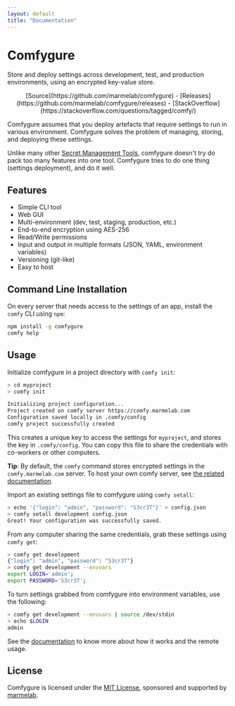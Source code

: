 ```yaml
---
layout: default
title: "Documentation"
---
```

# Comfygure

Store and deploy settings across development, test, and production environments, using an encrypted key-value store.

<div style="text-align: center" markdown="1">
<i class="octicon octicon-mark-github"></i> [Source](https://github.com/marmelab/comfygure) -
<i class="octicon octicon-megaphone"></i> [Releases](https://github.com/marmelab/comfygure/releases) -
<i class="octicon octicon-comment-discussion"></i> [StackOverflow](https://stackoverflow.com/questions/tagged/comfy/)
</div>

Comfygure assumes that you deploy artefacts that require settings to run in various environment. Comfygure solves the problem of managing, storing, and deploying these settings.

<script type="text/javascript" src="https://asciinema.org/a/137703.js" id="asciicast-137703" async></script>

Unlike many other [Secret Management Tools](https://gist.github.com/maxvt/bb49a6c7243163b8120625fc8ae3f3cd), comfygure doesn't try do pack too many features into one tool. Comfygure tries to do one thing (settings deployment), and do it well.

## Features

* Simple CLI tool
* Web GUI
* Multi-environment (dev, test, staging, production, etc.)
* End-to-end encryption using AES-256
* Read/Write permissions
* Input and output in multiple formats (JSON, YAML, environment variables)
* Versioning (git-like)
* Easy to host

## Command Line Installation

On every server that needs access to the settings of an app, install the `comfy` CLI using `npm`:

```bash
npm install -g comfygure
comfy help
```

## Usage

Initialize comfygure in a project directory with `comfy init`:

```bash
> cd myproject
> comfy init

Initializing project configuration...
Project created on comfy server https://comfy.marmelab.com
Configuration saved locally in .comfy/config
comfy project successfully created
```

This creates a unique key to access the settings for `myproject`, and stores the key in `.comfy/config`. You can copy this file to share the credentials with co-workers or other computers.

**Tip**: By default, the `comfy` command stores encrypted settings in the `comfy.marmelab.com` server. To host your own comfy server, see [the related documentation](./AdvancedUsage.html#host-your-own-comfy-server).

Import an existing settings file to comfygure using `comfy setall`:

```bash
> echo '{"login": "admin", "password": "S3cr3T"}' > config.json
> comfy setall development config.json
Great! Your configuration was successfully saved.
```

From any computer sharing the same credentials, grab these settings using `comfy get`:

```bash
> comfy get development
{"login": "admin", "password": "S3cr3T"}
> comfy get development --envvars
export LOGIN='admin';
export PASSWORD='S3cr3T';
```

To turn settings grabbed from comfygure into environment variables, use the following:

```bash
> comfy get development --envvars | source /dev/stdin
> echo $LOGIN
admin
```

See the [documentation](https://marmelab.com/comfygure/) to know more about how it works and the remote usage.

## License

Comfygure is licensed under the [MIT License](https://github.com/marmelab/comfygure/blob/master/LICENSE), sponsored and supported by [marmelab](http://marmelab.com).
